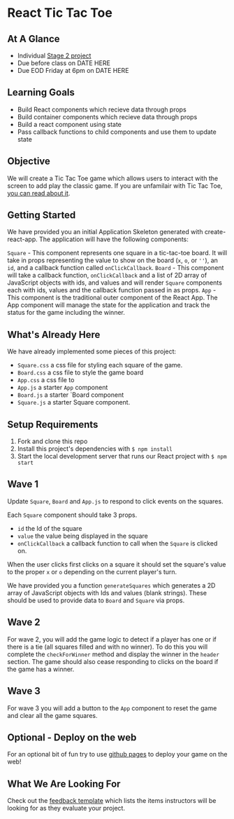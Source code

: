 # React Tic Tac Toe

## At A Glance

- Individual [Stage 2 project](https://github.com/Ada-Developers-Academy/pedagogy/blob/master/classroom/rule-of-three.md#stage-2)
- Due before class on DATE HERE
- Due EOD Friday at 6pm on DATE HERE

## Learning Goals

- Build React components which recieve data through props
- Build container components which recieve data through props
- Build a react component using state
- Pass callback functions to child components and use them to update state

## Objective

We will create a Tic Tac Toe game which allows users to interact with the screen to add play the classic game.  If you are unfamilair with Tic Tac Toe, [you can read about it](https://www.thesprucecrafts.com/tic-tac-toe-game-rules-412170).

## Getting Started

We have provided you an initial Application Skeleton generated with create-react-app. The application will have the following components:

`Square` - This component represents one square in a tic-tac-toe board.  It will take in props representing the value to show on the board (`x`, `o`, or `''`), an `id`, and a callback function called `onClickCallback`.
`Board` - This component will take a callback function, `onClickCallback` and a list of 2D array of JavaScript objects with ids, and values and will render `Square` components each with ids, values and the callback function passed in as props.
`App` - This component is the traditional outer component of the React App. The App component will manage the state for the application and track the status for the game including the winner.

## What's Already Here

We have already implemented some pieces of this project:

- `Square.css` a css file for styling each square of the game.
- `Board.css` a css file to style the game board
- `App.css` a css file to 
- `App.js` a starter `App` component
- `Board.js` a starter `Board component
- `Square.js` a starter Square component.

## Setup Requirements

1. Fork and clone this repo
1. Install this project's dependencies with `$ npm install`
1. Start the local development server that runs our React project with `$ npm start`

## Wave 1

Update `Square`, `Board` and `App.js` to respond to click events on the squares.  

Each `Square` component should take 3 props.

- `id` the Id of the square
- `value` the value being displayed in the square
- `onClickCallback` a callback function to call when the `Square` is clicked on.

When the user clicks first clicks on a square it should set the square's value to the proper `x` or `o` depending on the current player's turn.

We have provided you a function `generateSquares` which generates a 2D array of JavaScript objects with Ids and values (blank strings).  These should be used to provide data to `Board` and `Square` via props.

## Wave 2

For wave 2, you will add the game logic to detect if a player has one or if there is a tie (all squares filled and with no winner).  To do this you will complete the `checkForWinner` method and display the winner in the `header` section.  The game should also cease responding to clicks on the board if the game has a winner.

## Wave 3

For wave 3 you will add a button to the `App` component to reset the game and clear all the game squares.  

## Optional - Deploy on the web

For an optional bit of fun try to use [github pages](https://github.com/gitname/react-gh-pages) to deploy your game on the web!

## What We Are Looking For

Check out the [feedback template](feedback.md) which lists the items instructors will be looking for as they evaluate your project.


